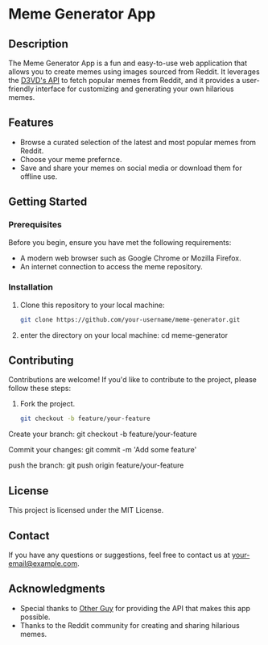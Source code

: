 # Meme Generator App

## Description

The Meme Generator App is a fun and easy-to-use web application that allows you to create memes using images sourced from Reddit. It leverages the [D3VD's API]([link-to-api-documentation](https://github.com/D3vd/Meme_Api)) to fetch popular memes from Reddit, and it provides a user-friendly interface for customizing and generating your own hilarious memes.

## Features

- Browse a curated selection of the latest and most popular memes from Reddit.
- Choose your meme prefernce.
- Save and share your memes on social media or download them for offline use.

## Getting Started

### Prerequisites

Before you begin, ensure you have met the following requirements:

- A modern web browser such as Google Chrome or Mozilla Firefox.
- An internet connection to access the meme repository.

### Installation

1. Clone this repository to your local machine:

   ```bash
   git clone https://github.com/your-username/meme-generator.git
2. enter the directory on your local machine:
cd meme-generator
## Contributing

Contributions are welcome! If you'd like to contribute to the project, please follow these steps:

1. Fork the project.
   
   ```bash
   git checkout -b feature/your-feature

Create your branch: 
git checkout -b feature/your-feature

Commit your changes:
git commit -m 'Add some feature'

push the branch:
git push origin feature/your-feature

## License

This project is licensed under the MIT License.

## Contact

If you have any questions or suggestions, feel free to contact us at [your-email@example.com](mailto:bglorytb@gmail.com).

## Acknowledgments

- Special thanks to [Other Guy]([link-to-other-guy-profile](https://github.com/D3vd)) for providing the API that makes this app possible.
- Thanks to the Reddit community for creating and sharing hilarious memes.
